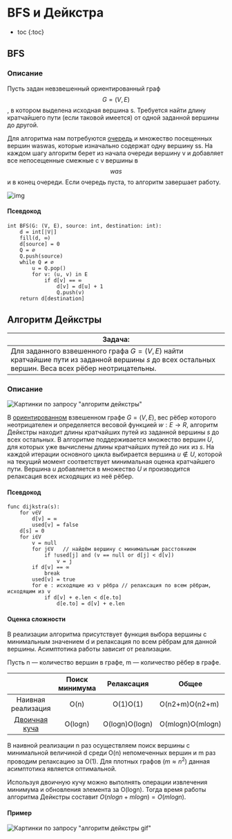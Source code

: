 #	BFS и Дейкстра

* toc
{:toc}

##	BFS

###	Описание

Пусть задан невзвешенный ориентированный граф $$G=(V,E)$$, в котором выделена исходная вершина s. Требуется найти длину кратчайшего пути (если таковой имеется) от одной заданной вершины до другой. 

Для алгоритма нам потребуются [очередь](https://neerc.ifmo.ru/wiki/index.php?title=Очередь) и множество посещенных вершин waswas, которые изначально содержат одну вершину ss. На каждом шагу алгоритм берет из начала очереди вершину v и добавляет все непосещенные смежные с v вершины в $$was$$ и в конец очереди. Если очередь пуста, то алгоритм завершает работу.

![img](https://neerc.ifmo.ru/wiki/images/thumb/2/28/Graph-BFS.gif/240px-Graph-BFS.gif)



####	Псевдокод

```pseudocode
int BFS(G: (V, E), source: int, destination: int):
    d = int[|V|]
    fill(d, ∞)
    d[source] = 0
    Q = ∅
    Q.push(source)
    while Q ≠ ∅ 
        u = Q.pop()
        for v: (u, v) in E
            if d[v] == ∞
                d[v] = d[u] + 1
                Q.push(v)
    return d[destination]
```

##	Алгоритм Дейкстры

| **Задача:**                                                  |
| ------------------------------------------------------------ |
| Для заданного взвешенного графа $G=(V,E)$ найти кратчайшие пути из заданной вершины $s$ до всех остальных вершин. Веса всех рёбер неотрицательны. |

###	Описание

![Картинки по запросу "алгоритм дейкстры"](https://cf.ppt-online.org/files/slide/x/xKmDWq8Y2bvftGZ7BUl9LVaXreRpEIQJjwk6yo/slide-2.jpg)

В [ориентированном](https://neerc.ifmo.ru/wiki/index.php?title=Ориентированный_граф) взвешенном графе $G=(V,E)$, вес рёбер которого неотрицателен и определяется весовой функцией $w:E→R$, алгоритм Дейкстры находит длины кратчайших путей из заданной вершины $s$ до всех остальных.
В алгоритме поддерживается множество вершин $U$, для которых уже вычислены длины кратчайших путей до них из $s$. На каждой итерации основного цикла выбирается вершина $u∉U$, которой на текущий момент соответствует минимальная оценка кратчайшего пути. Вершина $u$ добавляется в множество $U$ и производится релаксация всех исходящих из неё рёбер.

####	Псевдокод

```pseudocode
func dijkstra(s):
    for v∈V                    
        d[v] = ∞
        used[v] = false
    d[s] = 0
    for i∈V
        v = null
        for j∈V   // найдём вершину с минимальным расстоянием
            if !used[j] and (v == null or d[j] < d[v])
                v = j
        if d[v] == ∞
            break
        used[v] = true
        for e : исходящие из v рёбра // релаксация по всем рёбрам, исходящим из v
            if d[v] + e.len < d[e.to]
                d[e.to] = d[v] + e.len
```

####	Оценка сложности

В реализации алгоритма присутствует функция выбора вершины с минимальным значением d и релаксация по всем рёбрам для данной вершины. Асимптотика работы зависит от реализации.

Пусть n — количество вершин в графе, m — количество рёбер в графе.

|                                                              | Поиск минимума |   Релаксация   | Общее            |
| :---: | :---: | :---: | --- |
|                      Наивная реализация                      |      O(n)      |    O(1)O(1)    | O(n2+m)O(n2+m)   |
| [Двоичная куча](https://neerc.ifmo.ru/wiki/index.php?title=Двоичная_куча) |    O(logn)     | O(logn)O(log⁡n) | O(mlogn)O(mlog⁡n) |

В наивной реализации n раз осуществляем поиск вершины с минимальной величиной d среди O(n) непомеченных вершин и m раз проводим релаксацию за O(1). Для плотных графов ($m≈n^2$) данная асимптотика является оптимальной.

Используя двоичную кучу можно выполнять операции извлечения минимума и обновления элемента за O(logn). Тогда время работы алгоритма Дейкстры составит $O(nlogn+mlogn)=O(mlogn)$.

####	Пример

![Картинки по запросу "алгоритм дейкстры gif"](https://miro.medium.com/proxy/1*iYQeP4hosVTLfviZoxoQ6w.gif)
